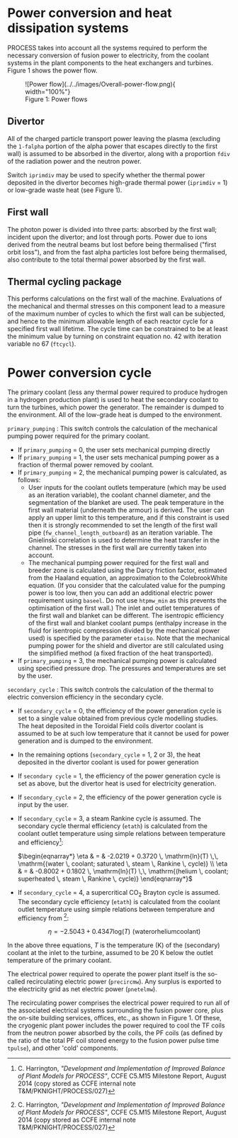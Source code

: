 # Power conversion and heat dissipation systems

PROCESS takes into account all the systems required to perform the necessary conversion of fusion 
power to electricity, from the coolant systems in the plant components to the heat exchangers and 
turbines. Figure 1 shows the power flow. 

<figure markdown>
![Power flow](../../images/Overall-power-flow.png){ width="100%"}
<figcaption>Figure 1: Power flows</figcaption>
</figure>

## Divertor

All of the charged particle transport power leaving the plasma (excluding the `1-falpha` portion of 
the alpha power that escapes directly to the first wall) is assumed to be absorbed in the divertor, 
along with a proportion `fdiv` of the radiation power and the neutron power.

Switch `iprimdiv` may be used to specify whether the thermal power deposited in the divertor becomes 
high-grade thermal power (`iprimdiv` = 1) or low-grade waste heat (see Figure 1).

## First wall

The photon power is divided into three parts: absorbed by the first wall; incident upon the divertor; 
and lost through ports. Power due to ions derived from the neutral beams but lost before being 
thermalised ("first orbit loss"), and from the fast alpha particles lost before being thermalised, 
also contribute to the total thermal power absorbed by the first wall.

## Thermal cycling package

This performs calculations on the first wall of the machine. Evaluations of the mechanical and 
thermal stresses on this component lead to a measure of the maximum number of cycles to which the 
first wall can be subjected, and hence to the minimum allowable length of each reactor cycle for a 
specified first wall lifetime. The cycle time can be constrained to be at least the minimum value 
by turning on constraint equation no. 42 with iteration variable no 67 (`ftcycl`).

# Power conversion cycle

The primary coolant (less any thermal power required to produce hydrogen in a hydrogen production 
plant) is used to heat the secondary coolant to turn the turbines, which power the generator. The 
remainder is dumped to the environment. All of the low-grade heat is dumped to the environment.

`primary_pumping` : This switch controls the calculation of the mechanical pumping power required 
for the primary coolant.

  - If `primary_pumping` = 0, the user sets mechanical pumping directly
  - If `primary_pumping` = 1, the user sets mechanical pumping power as a fraction of thermal power removed by coolant.
  - If `primary_pumping` = 2, the mechanical pumping power is calculated, as follows:
    - User inputs for the coolant outlets temperature (which may be used as an iteration variable), 
      the coolant channel diameter, and the segmentation of the blanket are used. The peak temperature 
      in the first wall material (underneath the armour) is derived. The user can apply an upper limit 
      to this temperature, and if this constraint is used then it is strongly recommended to set the 
      length of the first wall pipe (`fw_channel_length_outboard`) as an iteration variable. The Gnielinski 
      correlation is used to determine the heat transfer in the channel. The stresses in the first 
      wall are currently taken into account.
    - The mechanical pumping power required for the first wall and breeder zone is calculated using 
      the Darcy friction factor, estimated from the Haaland equation, an approximation to the 
      ColebrookWhite equation. (If you consider that the calculated value for the pumping power is 
      too low, then you can add an additional electric power requirement using `baseel`. Do not use 
      `htpmw_min` as this prevents the optimisation of the first wall.) The inlet and outlet temperatures 
      of the first wall and blanket can be different. The isentropic efficiency of the first wall and 
      blanket coolant pumps (enthalpy increase in the fluid for isentropic compression divided by the 
      mechanical power used) is specified by the parameter `etaiso`. Note that the mechanical pumping 
      power for the shield and divertor are still calculated using the simplified method (a fixed 
      fraction of the heat transported).
  - If `primary_pumping` = 3, the mechanical pumping power is calculated using specified pressure drop.  The pressures and temperatures are set by the user.  

`secondary_cycle` : This switch controls the calculation of the thermal to electric conversion 
efficiency in the secondary cycle.

  - If `secondary_cycle` = 0, the efficiency of the power generation cycle is set to a single value 
    obtained from previous cycle modelling studies. The heat deposited in the Toroidal Field coils 
    divertor coolant is assumed to be at such low temperature that it cannot be used for power 
    generation and is dumped to the environment.
  - In the remaining options (`secondary_cycle` = 1, 2 or 3), the heat deposited in the divertor 
    coolant is used for power generation
  - If `secondary cycle` = 1, the efficiency of the power generation cycle is set as above, but the 
    divertor heat is used for electricity generation.
  - If `secondary_cycle` = 2, the efficiency of the power generation cycle is input by the user.
  - If `secondary_cycle` = 3, a steam Rankine cycle is assumed. The secondary cycle thermal 
    efficiency (`etath`) is calculated from the coolant outlet temperature using simple relations 
    between temperature and efficiency[^1]:

    $\begin{eqnarray*}
    \eta & = & -2.0219 + 0.3720 \, \mathrm{ln}(T) \,\, \mathrm{(water \, coolant; saturated \, steam \, Rankine \, cycle)} \\
    \eta & = & -0.8002 + 0.1802 \, \mathrm{ln}(T) \,\, \mathrm{(helium \, coolant; superheated \, steam \, Rankine \, cycle)}
    \end{eqnarray*}$

  - If `secondary_cycle` = 4, a supercritical CO$_2$ Brayton cycle is assumed. The secondary cycle 
    efficiency (`etath`) is calculated from the coolant outlet temperature using simple relations 
    between temperature and efficiency from [^1]:

    $$
    \eta = -2.5043 + 0.4347 \mathrm{log}(T) \,\, \mathrm{(water or helium coolant)}
    $$

In the above three equations, *T* is the temperature (K) of the (secondary) coolant at the inlet 
to the turbine, assumed to be 20 K below the outlet temperature of the primary coolant.

The electrical power required to operate the power plant itself is the so-called recirculating 
electric power (`precircmw`). Any surplus is exported to the electricity grid as net electric 
power (`pnetelmw`).

The recirculating power comprises the electrical power required to run all of the associated 
electrical systems surrounding the fusion power core, plus the on-site building services, offices, 
etc., as shown in Figure 1. Of these, the cryogenic plant power includes the power required to cool 
the TF coils from the neutron power absorbed by the coils, the PF coils (as defined by the ratio of 
the total PF coil stored energy to the fusion power pulse time `tpulse`), and other 'cold' components.

[^1]: C. Harrington, *"Development and Implementation of Improved Balance of Plant Models for PROCESS"*, CCFE C5.M15 Milestone Report, August 2014 (copy stored as CCFE internal note T&M/PKNIGHT/PROCESS/027)
